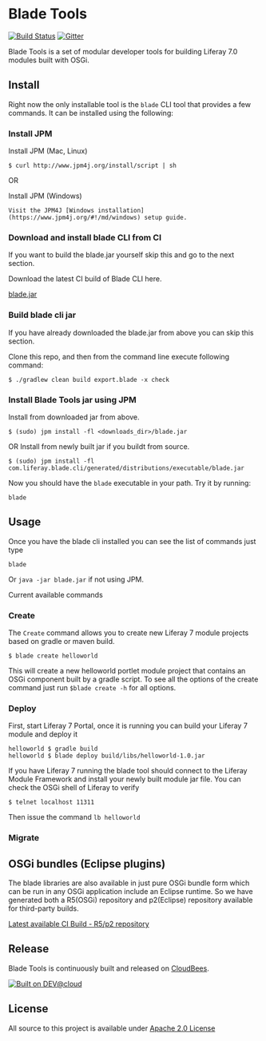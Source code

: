 # Blade Tools

[![Build Status](https://liferay-test-01.ci.cloudbees.com/job/blade.tools/2/badge/icon)](https://liferay-test-01.ci.cloudbees.com/job/blade.tools/)
[![Gitter](https://badges.gitter.im/Join%20Chat.svg)](https://gitter.im/gamerson/liferay-blade-tools?utm_source=badge&utm_medium=badge&utm_campaign=pr-badge&utm_content=badge)

Blade Tools is a set of modular developer tools for building Liferay 7.0 modules built with OSGi.

## Install 

Right now the only installable tool is the ```blade``` CLI tool that provides a few commands.  It can be installed using the following:

### Install JPM 
Install JPM (Mac, Linux)
```
$ curl http://www.jpm4j.org/install/script | sh
```

OR

Install JPM (Windows)
```
Visit the JPM4J [Windows installation](https://www.jpm4j.org/#!/md/windows) setup guide.
```

### Download and install blade CLI from CI

If you want to build the blade.jar yourself skip this and go to the next section.

Download the latest CI build of Blade CLI here.

[blade.jar](https://liferay-test-01.ci.cloudbees.com/job/blade.tools/lastSuccessfulBuild/artifact/com.liferay.blade.cli/generated/distributions/executable/blade.jar)

### Build blade cli jar

If you have already downloaded the blade.jar from above you can skip this section.

Clone this repo, and then from the command line execute following command:

```
$ ./gradlew clean build export.blade -x check
```

### Install Blade Tools jar using JPM

Install from downloaded jar from above.

```
$ (sudo) jpm install -fl <downloads_dir>/blade.jar
```

OR Install from newly built jar if you buildt from source.

```
$ (sudo) jpm install -fl com.liferay.blade.cli/generated/distributions/executable/blade.jar
```

Now you should have the ```blade``` executable in your path. Try it by running:

```
blade
```

## Usage

Once you have the blade cli installed you can see the list of commands just type
```
blade
```

Or ```java -jar blade.jar``` if not using JPM.

Current available commands

### Create

The ```Create``` command allows you to create new Liferay 7 module projects based on gradle or maven build.

```
$ blade create helloworld 
```

This will create a new helloworld portlet module project that contains an OSGi component built by a gradle script.
 To see all the options of the create command just run ```$blade create -h``` for all options.

### Deploy

First, start Liferay 7 Portal, once it is running you can build your Liferay 7 module and deploy it

```
helloworld $ gradle build
helloworld $ blade deploy build/libs/helloworld-1.0.jar
```

If you have Liferay 7 running the blade tool should connect to the Liferay Module Framework and install your newly built module jar file.  You can check the OSGi shell of Liferay to verify

```
$ telnet localhost 11311
```
Then issue the command ```lb helloworld```

### Migrate

## OSGi bundles (Eclipse plugins)

The blade libraries are also available in just pure OSGi bundle form which can be run in any OSGi application include an Eclipse runtime.  So we have generated both a R5(OSGi) repository and p2(Eclipse) repository available for third-party builds.

[Latest available CI Build - R5/p2 repository](https://liferay-test-01.ci.cloudbees.com/job/blade.tools/lastSuccessfulBuild/artifact/p2_build/generated/p2/)

## Release
Blade Tools is continuously built and released on [CloudBees](https://https://liferay-test-01.ci.cloudbees.com/job/blade.tools/).

[![Built on DEV@cloud](http://www.cloudbees.com/sites/default/files/Button-Built-on-CB-1.png)](http://www.cloudbees.com/foss/foss-dev.cb)

## License
All source to this project is available under [Apache 2.0 License](/LICENSE.txt)
